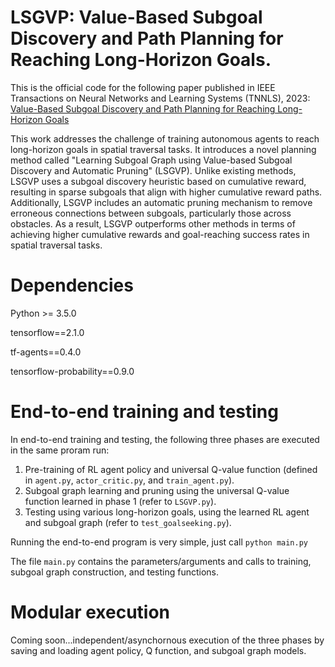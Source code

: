 # LSGVP: Value-Based Subgoal Discovery and Path Planning for Reaching Long-Horizon Goals.
This is the official code for the following paper published in IEEE Transactions on Neural Networks and Learning Systems (TNNLS), 2023:
[Value-Based Subgoal Discovery and Path Planning for Reaching Long-Horizon Goals](https://ieeexplore.ieee.org/abstract/document/10040536) 

This work addresses the challenge of training autonomous agents to reach long-horizon goals in spatial traversal tasks. It introduces a novel planning method called "Learning Subgoal Graph using Value-based Subgoal Discovery and Automatic Pruning" (LSGVP). Unlike existing methods, LSGVP uses a subgoal discovery heuristic based on cumulative reward, resulting in sparse subgoals that align with higher cumulative reward paths. Additionally, LSGVP includes an automatic pruning mechanism to remove erroneous connections between subgoals, particularly those across obstacles. As a result, LSGVP outperforms other methods in terms of achieving higher cumulative rewards and goal-reaching success rates in spatial traversal tasks.

# Dependencies
Python >= 3.5.0

tensorflow==2.1.0

tf-agents==0.4.0

tensorflow-probability==0.9.0

# End-to-end training and testing
In end-to-end training and testing, the following three phases are executed in the same proram run:
1. Pre-training of RL agent policy and universal Q-value function (defined in `agent.py`, `actor_critic.py`, and `train_agent.py`).
2. Subgoal graph learning and pruning using the universal Q-value function learned in phase 1 (refer to `LSGVP.py`).
3. Testing using various long-horizon goals, using the learned RL agent and subgoal graph (refer to `test_goalseeking.py`).

Running the end-to-end program is very simple, just call
`python main.py` 

The file `main.py` contains the parameters/arguments and calls to training, subgoal graph construction, and testing functions.

# Modular execution
Coming soon...independent/asynchornous execution of the three phases by saving and loading agent policy, Q function, and subgoal graph models.
